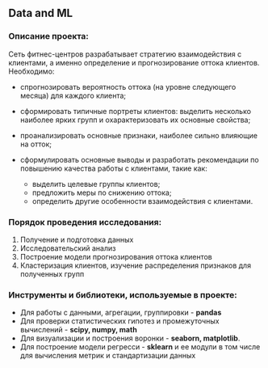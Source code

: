 ## Data and ML

### Описание проекта:

Сеть фитнес-центров разрабатывает стратегию взаимодействия с клиентами, а именно определение и прогнозирование оттока клиентов. Необходимо:

 - спрогнозировать вероятность оттока (на уровне следующего месяца) для каждого клиента;
 - сформировать типичные портреты клиентов: выделить несколько наиболее ярких групп и охарактеризовать их основные свойства;
 - проанализировать основные признаки, наиболее сильно влияющие на отток;
 - сформулировать основные выводы и разработать рекомендации по повышению качества работы с клиентами, такие как:
 
   - выделить целевые группы клиентов;
   - предложить меры по снижению оттока;
   - определить другие особенности взаимодействия с клиентами.

### Порядок проведения исследования:

 1) Получение и подготовка данных
 2) Исследовательский анализ
 3) Построение модели прогнозирования оттока клиентов
 4) Кластеризация клиентов, изучение распределения признаков для полученных групп

### Инструменты и библиотеки, используемые в проекте:

 - Для работы с данными, агрегации, группировки - **pandas**
 - Для проверки статистических гипотез и промежуточных вычислений - **scipy, numpy, math**
 - Для визуализации и построения воронки - **seaborn, matplotlib**.
 - Для построение модели регресси - **sklearn** и ее модули в том числе для вычисления метрик и стандартизации данных
